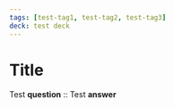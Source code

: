 ```yaml
---
tags: [test-tag1, test-tag2, test-tag3]
deck: test deck
---
```


# Title

Test **question** :: Test **answer**
